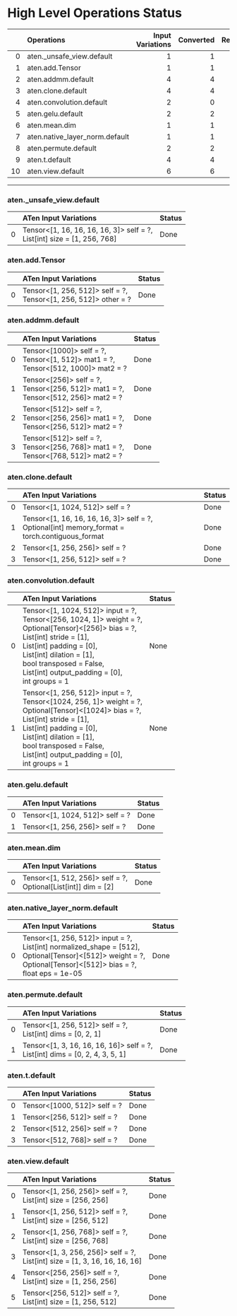 # High Level Operations Status
|    | Operations                     |   Input Variations |   Converted |   Removed |   Fallback | Completed   |   Score |
|---:|:-------------------------------|-------------------:|------------:|----------:|-----------:|:------------|--------:|
|  0 | aten._unsafe_view.default      |                  1 |           1 |         0 |          0 | ✅          |       1 |
|  1 | aten.add.Tensor                |                  1 |           1 |         0 |          0 | ✅          |       1 |
|  2 | aten.addmm.default             |                  4 |           4 |         0 |          0 | ✅          |       1 |
|  3 | aten.clone.default             |                  4 |           4 |         0 |          0 | ✅          |       1 |
|  4 | aten.convolution.default       |                  2 |           0 |         0 |          0 | ✘           |       0 |
|  5 | aten.gelu.default              |                  2 |           2 |         0 |          0 | ✅          |       1 |
|  6 | aten.mean.dim                  |                  1 |           1 |         0 |          0 | ✅          |       1 |
|  7 | aten.native_layer_norm.default |                  1 |           1 |         0 |          0 | ✅          |       1 |
|  8 | aten.permute.default           |                  2 |           2 |         0 |          0 | ✅          |       1 |
|  9 | aten.t.default                 |                  4 |           4 |         0 |          0 | ✅          |       1 |
| 10 | aten.view.default              |                  6 |           6 |         0 |          0 | ✅          |       1 |
***
### aten._unsafe_view.default
|    | ATen Input Variations                                                      | Status   |
|---:|:---------------------------------------------------------------------------|:---------|
|  0 | Tensor<[1, 16, 16, 16, 16, 3]> self = ?,<br>List[int] size = [1, 256, 768] | Done     |
### aten.add.Tensor
|    | ATen Input Variations                                              | Status   |
|---:|:-------------------------------------------------------------------|:---------|
|  0 | Tensor<[1, 256, 512]> self = ?,<br>Tensor<[1, 256, 512]> other = ? | Done     |
### aten.addmm.default
|    | ATen Input Variations                                                                  | Status   |
|---:|:---------------------------------------------------------------------------------------|:---------|
|  0 | Tensor<[1000]> self = ?,<br>Tensor<[1, 512]> mat1 = ?,<br>Tensor<[512, 1000]> mat2 = ? | Done     |
|  1 | Tensor<[256]> self = ?,<br>Tensor<[256, 512]> mat1 = ?,<br>Tensor<[512, 256]> mat2 = ? | Done     |
|  2 | Tensor<[512]> self = ?,<br>Tensor<[256, 256]> mat1 = ?,<br>Tensor<[256, 512]> mat2 = ? | Done     |
|  3 | Tensor<[512]> self = ?,<br>Tensor<[256, 768]> mat1 = ?,<br>Tensor<[768, 512]> mat2 = ? | Done     |
### aten.clone.default
|    | ATen Input Variations                                                                             | Status   |
|---:|:--------------------------------------------------------------------------------------------------|:---------|
|  0 | Tensor<[1, 1024, 512]> self = ?                                                                   | Done     |
|  1 | Tensor<[1, 16, 16, 16, 16, 3]> self = ?,<br>Optional[int] memory_format = torch.contiguous_format | Done     |
|  2 | Tensor<[1, 256, 256]> self = ?                                                                    | Done     |
|  3 | Tensor<[1, 256, 512]> self = ?                                                                    | Done     |
### aten.convolution.default
|    | ATen Input Variations                                                                                                                                                                                                                                                             | Status   |
|---:|:----------------------------------------------------------------------------------------------------------------------------------------------------------------------------------------------------------------------------------------------------------------------------------|:---------|
|  0 | Tensor<[1, 1024, 512]> input = ?,<br>Tensor<[256, 1024, 1]> weight = ?,<br>Optional[Tensor]<[256]> bias = ?,<br>List[int] stride = [1],<br>List[int] padding = [0],<br>List[int] dilation = [1],<br>bool transposed = False,<br>List[int] output_padding = [0],<br>int groups = 1 | None     |
|  1 | Tensor<[1, 256, 512]> input = ?,<br>Tensor<[1024, 256, 1]> weight = ?,<br>Optional[Tensor]<[1024]> bias = ?,<br>List[int] stride = [1],<br>List[int] padding = [0],<br>List[int] dilation = [1],<br>bool transposed = False,<br>List[int] output_padding = [0],<br>int groups = 1 | None     |
### aten.gelu.default
|    | ATen Input Variations           | Status   |
|---:|:--------------------------------|:---------|
|  0 | Tensor<[1, 1024, 512]> self = ? | Done     |
|  1 | Tensor<[1, 256, 256]> self = ?  | Done     |
### aten.mean.dim
|    | ATen Input Variations                                            | Status   |
|---:|:-----------------------------------------------------------------|:---------|
|  0 | Tensor<[1, 512, 256]> self = ?,<br>Optional[List[int]] dim = [2] | Done     |
### aten.native_layer_norm.default
|    | ATen Input Variations                                                                                                                                                    | Status   |
|---:|:-------------------------------------------------------------------------------------------------------------------------------------------------------------------------|:---------|
|  0 | Tensor<[1, 256, 512]> input = ?,<br>List[int] normalized_shape = [512],<br>Optional[Tensor]<[512]> weight = ?,<br>Optional[Tensor]<[512]> bias = ?,<br>float eps = 1e-05 | Done     |
### aten.permute.default
|    | ATen Input Variations                                                           | Status   |
|---:|:--------------------------------------------------------------------------------|:---------|
|  0 | Tensor<[1, 256, 512]> self = ?,<br>List[int] dims = [0, 2, 1]                   | Done     |
|  1 | Tensor<[1, 3, 16, 16, 16, 16]> self = ?,<br>List[int] dims = [0, 2, 4, 3, 5, 1] | Done     |
### aten.t.default
|    | ATen Input Variations        | Status   |
|---:|:-----------------------------|:---------|
|  0 | Tensor<[1000, 512]> self = ? | Done     |
|  1 | Tensor<[256, 512]> self = ?  | Done     |
|  2 | Tensor<[512, 256]> self = ?  | Done     |
|  3 | Tensor<[512, 768]> self = ?  | Done     |
### aten.view.default
|    | ATen Input Variations                                                         | Status   |
|---:|:------------------------------------------------------------------------------|:---------|
|  0 | Tensor<[1, 256, 256]> self = ?,<br>List[int] size = [256, 256]                | Done     |
|  1 | Tensor<[1, 256, 512]> self = ?,<br>List[int] size = [256, 512]                | Done     |
|  2 | Tensor<[1, 256, 768]> self = ?,<br>List[int] size = [256, 768]                | Done     |
|  3 | Tensor<[1, 3, 256, 256]> self = ?,<br>List[int] size = [1, 3, 16, 16, 16, 16] | Done     |
|  4 | Tensor<[256, 256]> self = ?,<br>List[int] size = [1, 256, 256]                | Done     |
|  5 | Tensor<[256, 512]> self = ?,<br>List[int] size = [1, 256, 512]                | Done     |

